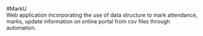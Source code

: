 #MarkU<br/>
Web application incorporating the use of data structure to mark attendance, marks, update information on online
portal from csv files through automation.
